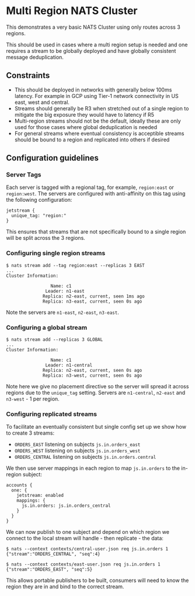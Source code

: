 # Multi Region NATS Cluster

This demonstrates a very basic NATS Cluster using only routes across 3 regions.

This should be used in cases where a multi region setup is needed and one requires a stream to be globally deployed and have globally consistent message deduplication.

## Constraints

 * This should be deployed in networks with generally below 100ms latency. For example in GCP using Tier-1 network connectivity in US east, west and central.
 * Streams should generally be R3 when stretched out of a single region to mitigate the big exposure they would have to latency if R5
 * Multi-region streams should not be the default, ideally these are only used for those cases where global deduplication is needed
 * For general streams where eventual consistency is acceptible streams should be bound to a region and replicated into others if desired

## Configuration guidelines

### Server Tags

Each server is tagged with a regional tag, for example, `region:east` or `region:west`. The servers are configured with anti-affinity on this tag using the following configuration:

```
jetstream {
  unique_tag: "region:"
}
```

This ensures that streams that are not specifically bound to a single region will be split across the 3 regions.

### Configuring single region streams

```
$ nats stream add --tag region:east --replicas 3 EAST
...
Cluster Information:

                 Name: c1
               Leader: n1-east
              Replica: n2-east, current, seen 1ms ago
              Replica: n3-east, current, seen 0s ago
```

Note the servers are `n1-east`, `n2-east`, `n3-east`.

### Configuring a global stream

```
$ nats stream add --replicas 3 GLOBAL
...
Cluster Information:

                 Name: c1
               Leader: n1-central
              Replica: n2-east, current, seen 0s ago
              Replica: n3-west, current, seen 0s ago

```

Note here we give no placement directive so the server will spread it across regions due to the `unique_tag` setting.  Servers are `n1-central`, `n2-east` and `n3-west` - 1 per region.

### Configuring replicated streams

To facilitate an eventually consistent but single config set up we show how to create 3 streams:

 * `ORDERS_EAST` listening on subjects `js.in.orders_east`
 * `ORDERS_WEST` listening on subjects `js.in.orders_west`
 * `ORDERS_CENTRAL` listening on subjects `js.in.orders.central`

We then use server mappings in each region to map `js.in.orders` to the in-region subject:

```
accounts {
  one: {
    jetstream: enabled
    mappings: {
      js.in.orders: js.in.orders_central
    }
  }
}
```

We can now publish to one subject and depend on which region we connect to the local stream will handle - then replicate - the data:

```
$ nats --context contexts/central-user.json req js.in.orders 1
{"stream":"ORDERS_CENTRAL", "seq":4}

$ nats --context contexts/east-user.json req js.in.orders 1
{"stream":"ORDERS_EAST", "seq":5}
```

This allows portable publishers to be built, consumers will need to know the region they are in and bind to the correct stream.
